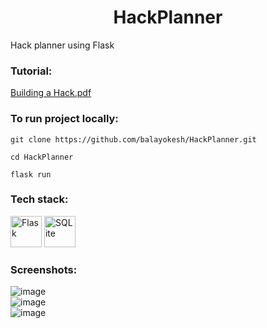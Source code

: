 <h1 align='center'>HackPlanner</h1>

Hack planner using Flask  
### Tutorial: 
[Building a Hack.pdf](/DOCUMENTATION/Building_a_Hack_Planner.pdf)

### To run project locally:
```
git clone https://github.com/balayokesh/HackPlanner.git
```

```
cd HackPlanner
```

```
flask run
```

### Tech stack:
<img src="https://cdn.jsdelivr.net/gh/devicons/devicon/icons/flask/flask-original-wordmark.svg" height='50' title='Flask' alt='Flask' /> <img src="https://cdn.jsdelivr.net/gh/devicons/devicon/icons/sqlite/sqlite-original-wordmark.svg" height='50' title='SQLite' alt='SQLite' />

### Screenshots:
![image](https://github.com/balayokesh/HackPlanner/assets/59578892/14ada109-a6b3-4dc7-a9f7-275d41750a82)  
![image](https://github.com/balayokesh/HackPlanner/assets/59578892/f560856c-e83e-4fe3-be04-0cc20a8a5ee8)  
![image](https://github.com/balayokesh/HackPlanner/assets/59578892/ce110f5d-2e5c-493b-8228-4ccac491eb04)



